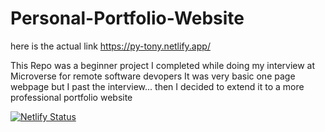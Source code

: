 # Personal-Portfolio-Website 

here is the actual link https://py-tony.netlify.app/

This Repo was a beginner project I completed while doing my interview at Microverse for remote software devopers
It was very basic one page webpage but I past the interview... then I decided to extend it to a more professional portfolio website

[![Netlify Status](https://api.netlify.com/api/v1/badges/be348601-dd25-40ad-ac23-1ca22e714882/deploy-status)](https://app.netlify.com/sites/py-tony/deploys)
